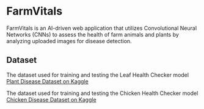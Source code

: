 # FarmVitals

FarmVitals is an AI-driven web application that utilizes Convolutional Neural Networks (CNNs) to assess the health of farm animals and plants by analyzing uploaded images for disease detection.

## Dataset

The dataset used for training and testing the Leaf Health Checker model [Plant Disease Dataset on Kaggle](https://www.kaggle.com/datasets/vasanthkumar14/plant-disease)

The dataset used for training and testing the Chicken Health Checker model [Chicken Disease Dataset on Kaggle](https://www.kaggle.com/datasets/sadmansakibmahi/chicken-diseases-classification-and-treatment/data)

